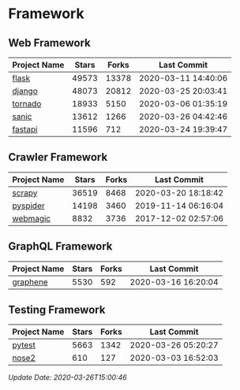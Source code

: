 # Framework

## Web Framework

| Project Name | Stars | Forks | Last Commit |
| ------------ | ----- | ----- | ----------- |
| [flask](https://github.com/pallets/flask) | 49573 | 13378 | 2020-03-11 14:40:06 |
| [django](https://github.com/django/django) | 48073 | 20812 | 2020-03-25 20:03:41 |
| [tornado](https://github.com/tornadoweb/tornado) | 18933 | 5150 | 2020-03-06 01:35:19 |
| [sanic](https://github.com/huge-success/sanic) | 13612 | 1266 | 2020-03-26 04:42:46 |
| [fastapi](https://github.com/tiangolo/fastapi) | 11596 | 712 | 2020-03-24 19:39:47 |

## Crawler Framework

| Project Name | Stars | Forks | Last Commit |
| ------------ | ----- | ----- | ----------- |
| [scrapy](https://github.com/scrapy/scrapy) | 36519 | 8468 | 2020-03-20 18:18:42 |
| [pyspider](https://github.com/binux/pyspider) | 14198 | 3460 | 2019-11-14 06:16:04 |
| [webmagic](https://github.com/code4craft/webmagic) | 8832 | 3736 | 2017-12-02 02:57:06 |

## GraphQL Framework

| Project Name | Stars | Forks | Last Commit |
| ------------ | ----- | ----- | ----------- |
| [graphene](https://github.com/graphql-python/graphene) | 5530 | 592 | 2020-03-16 16:20:04 |

## Testing Framework

| Project Name | Stars | Forks | Last Commit |
| ------------ | ----- | ----- | ----------- |
| [pytest](https://github.com/pytest-dev/pytest) | 5663 | 1342 | 2020-03-26 05:20:27 |
| [nose2](https://github.com/nose-devs/nose2) | 610 | 127 | 2020-03-03 16:52:03 |

*Update Date: 2020-03-26T15:00:46*